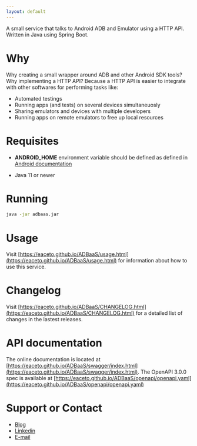 ```yaml
---
layout: default
---
```


A small service that talks to Android ADB and Emulator using a HTTP API. Written in Java using Spring Boot.

# Why

Why creating a small wrapper around ADB and other Android SDK tools? Why implementing a HTTP API? Because a HTTP API is easier to integrate with other softwares for performing tasks like:

* Automated testings
* Running apps (and tests) on several devices simultaneuosly
* Sharing emulators and devices with multiple developers
* Running apps on remote emulators to free up local resources

# Requisites

* **ANDROID_HOME** environment variable should be defined as defined in [Android documentation](https://developer.android.com/studio/command-line/variables)

* Java 11 or newer

# Running

```bash
java -jar adbaas.jar
```

# Usage

Visit [https://eaceto.github.io/ADBaaS/usage.html](https://eaceto.github.io/ADBaaS/usage.html) for information about how to use this service.

# Changelog

Visit [https://eaceto.github.io/ADBaaS/CHANGELOG.html](https://eaceto.github.io/ADBaaS/CHANGELOG.html) for a detailed list of changes in the lastest releases.

# API documentation

The online documentation is located at [https://eaceto.github.io/ADBaaS/swagger/index.html](https://eaceto.github.io/ADBaaS/swagger/index.html). The OpenAPI 3.0.0 spec is available at [https://eaceto.github.io/ADBaaS/openapi/openapi.yaml](https://eaceto.github.io/ADBaaS/openapi/openapi.yaml)

# Support or Contact

- [Blog](https://eaceto.dev)
- [Linkedin](https://www.linkedin.com/in/ezequielaceto/)
- [E-mail](mailto:eaceto@pm.me) 
